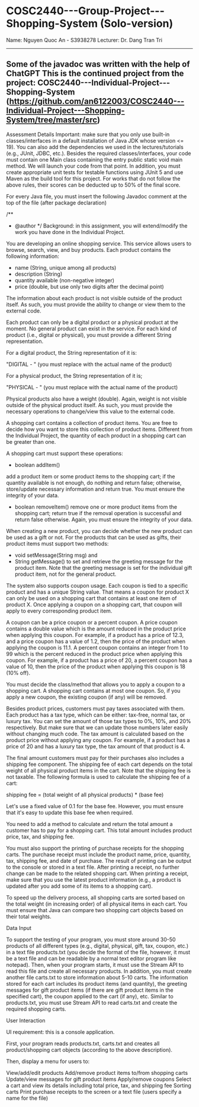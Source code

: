 # COSC2440---Group-Project---Shopping-System (Solo-version)
Name: Nguyen Quoc An - S3938278
Lecturer: Dr. Dang Tran Tri

--------------------------
Some of the javadoc was written with the help of ChatGPT
This is the continued project from the project: COSC2440---Individual-Project---Shopping-System (https://github.com/an6122003/COSC2440---Individual-Project---Shopping-System/tree/master/src) 
--------------------------

Assessment Details
Important: make sure that you only use built-in classes/interfaces in a default installation of Java JDK whose version <= 19). You can also add the dependencies we used in the lectures/tutorials (e.g., JUnit, JDBC, etc.). Besides the required classes/interfaces, your code must contain one Main class containing the entry public static void main method. We will launch your code from that point. In addition, you must create appropriate unit tests for testable functions using JUnit 5 and use Maven as the build tool for this project. For works that do not follow the above rules, their scores can be deducted up to 50% of the final score.

For every Java file, you must insert the following Javadoc comment at the top of the file (after package declaration)

/**
 * @author <your group number>
 */
Background: in this assignment, you will extend/modify the work you have done in the Individual Project.

You are developing an online shopping service. This service allows users to browse, search, view, and buy products. Each product contains the following information:

- name (String, unique among all products)
- description (String)
- quantity available (non-negative integer)
- price (double, but use only two digits after the decimal point)

The information about each product is not visible outside of the product itself. As such, you must provide the ability to change or view them to the external code.

Each product can only be a digital product or a physical product at the moment. No general product can exist in the service. For each kind of product (i.e., digital or physical), you must provide a different String representation.

For a digital product, the String representation of it is:

"DIGITAL - <product name>" (you must replace <product name> with the actual name of the product)

For a physical product, the String representation of it is;

"PHYSICAL - <product name>" (you must replace <product name> with the actual name of the product)

Physical products also have a weight (double). Again, weight is not visible outside of the physical product itself. As such, you must provide the necessary operations to change/view this value to the external code.

A shopping cart contains a collection of product items. You are free to decide how you want to store this collection of product items. Different from the Individual Project, the quantity of each product in a shopping cart can be greater than one.

A shopping cart must support these operations:

- boolean addItem(<you decide the number of parameters and their types>)

add a product item or some product items to the shopping cart; if the quantity available is not enough, do nothing and return false; otherwise, store/update necessary information and return true. You must ensure the integrity of your data.

- boolean removeItem(<you decide the number of parameters and their types>)
remove one or more product items from the shopping cart; return true if the removal operation is successful and return false otherwise. Again, you must ensure the integrity of your data.

When creating a new product, you can decide whether the new product can be used as a gift or not. For the products that can be used as gifts, their product items must support two methods:

- void setMessage(String msg)
and
- String getMessage()
to set and retrieve the greeting message for the product item. Note that the greeting message is set for the individual gift product item, not for the general product.

The system also supports coupon usage. Each coupon is tied to a specific product and has a unique String value. That means a coupon for product X can only be used on a shopping cart that contains at least one item of product X. Once applying a coupon on a shopping cart, that coupon will apply to every corresponding product item.

A coupon can be a price coupon or a percent coupon. A price coupon contains a double value which is the amount reduced in the product price when applying this coupon. For example, if a product has a price of 12.3, and a price coupon has a value of 1.2, then the price of the product when applying the coupon is 11.1. A percent coupon contains an integer from 1 to 99 which is the percent reduced in the product price when applying this coupon. For example, if a product has a price of 20, a percent coupon has a value of 10, then the price of the product when applying this coupon is 18 (10% off).

You must decide the class/method that allows you to apply a coupon to a shopping cart. A shopping cart contains at most one coupon. So, if you apply a new coupon, the existing coupon (if any) will be removed.

Besides product prices, customers must pay taxes associated with them. Each product has a tax type, which can be either: tax-free, normal tax, or luxury tax. You can set the amount of those tax types to 0%, 10%, and 20% respectively. But make sure that we can update those numbers later easily without changing much code. The tax amount is calculated based on the product price without applying any coupon. For example, if a product has a price of 20 and has a luxury tax type, the tax amount of that product is 4.

The final amount customers must pay for their purchases also includes a shipping fee component. The shipping fee of each cart depends on the total weight of all physical product items in the cart. Note that the shipping fee is not taxable. The following formula is used to calculate the shipping fee of a cart:

shipping fee = (total weight of all physical products) * (base fee)

Let's use a fixed value of 0.1 for the base fee. However, you must ensure that it's easy to update this base fee when required.

You need to add a method to calculate and return the total amount a customer has to pay for a shopping cart. This total amount includes product price, tax, and shipping fee.

You must also support the printing of purchase receipts for the shopping carts. The purchase receipt must include the product name, price, quantity, tax, shipping fee, and date of purchase. The result of printing can be output to the console or stored in a text file. After printing a receipt, no further change can be made to the related shopping cart. When printing a receipt, make sure that you use the latest product information (e.g., a product is updated after you add some of its items to a shopping cart).

To speed up the delivery process, all shopping carts are sorted based on the total weight (in increasing order) of all physical items in each cart. You must ensure that Java can compare two shopping cart objects based on their total weights.

Data Input

To support the testing of your program, you must store around 30-50 products of all different types (e.g., digital, physical, gift, tax, coupon, etc.) in a text file products.txt (you decide the format of the file, however, it must be a text file and can be readable by a normal text editor program like notepad). Then, when your program starts, it must use the Stream API to read this file and create all necessary products. In addition, you must create another file carts.txt to store information about 5-10 carts. The information stored for each cart includes its product items (and quantity), the greeting messages for gift product items (if there are gift product items in the specified cart), the coupon applied to the cart (if any), etc. Similar to products.txt, you must use Stream API to read carts.txt and create the required shopping carts.

User Interaction

UI requirement: this is a console application.

First, your program reads products.txt, carts.txt and creates all product/shopping cart objects (according to the above description).

Then, display a menu for users to:

View/add/edit products
Add/remove product items to/from shopping carts
Update/view messages for gift product items
Apply/remove coupons
Select a cart and view its details including total price, tax, and shipping fee
Sorting carts
Print purchase receipts to the screen or a text file (users specify a name for the file)
